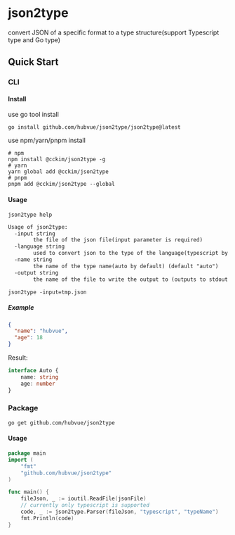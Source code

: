 # json2type
convert JSON of a specific format to a type structure(support Typescript type and Go type)


## Quick Start

### CLI

#### Install

use go tool install

```shell
go install github.com/hubvue/json2type/json2type@latest
```

use npm/yarn/pnpm install
```shell
# npm
npm install @cckim/json2type -g
# yarn
yarn global add @cckim/json2type
# pnpm
pnpm add @cckim/json2type --global
```
#### Usage

```shell
json2type help
```

```txt
Usage of json2type:
  -input string
    	the file of the json file(input parameter is required)
  -language string
    	used to convert json to the type of the language(typescript by default) (default "typescript")
  -name string
    	the name of the type name(auto by default) (default "auto")
  -output string
    	the name of the file to write the output to (outputs to stdout by default)
```

```shell
json2type -input=tmp.json
```

##### Example
```json
{
  "name": "hubvue",
  "age": 18
}
```
Result:
```ts
interface Auto {
    name: string
    age: number
}
```

### Package

```shell
go get github.com/hubvue/json2type
```
#### Usage

```go
package main
import (
	"fmt"
	"github.com/hubvue/json2type"
)

func main() {
	fileJson, _ := ioutil.ReadFile(jsonFile)
	// currently only typescript is supported
	code, _ := json2type.Parser(fileJson, "typescript", "typeName")
	fmt.Println(code)
}
```



